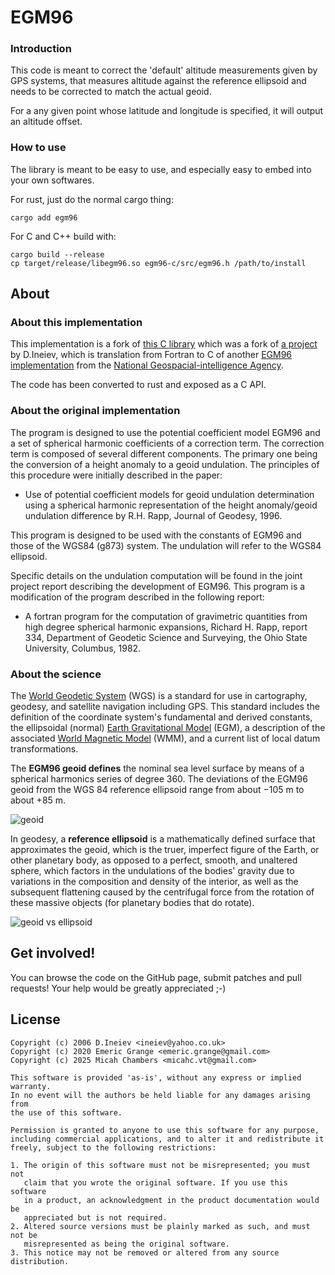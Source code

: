 # EGM96

### Introduction

This code is meant to correct the 'default' altitude measurements given by GPS
systems, that measures altitude against the reference ellipsoid and needs to be
corrected to match the actual geoid.

For a any given point whose latitude and longitude is specified, it will output
an altitude offset.

### How to use

The library is meant to be easy to use, and especially easy to embed into your
own softwares.

For rust, just do the normal cargo thing:

```
cargo add egm96
```

For C and C++ build with:

```
cargo build --release
cp target/release/libegm96.so egm96-c/src/egm96.h /path/to/install
```

## About

### About this implementation

This implementation is a fork of [this C
library](https://github.com/emericg/EGM96) which was a
fork of [a project](https://sourceforge.net/projects/egm96-f477-c) by D.Ineiev,
which is translation from Fortran to C of another
[EGM96 implementation](https://earth-info.nga.mil/GandG/wgs84/gravitymod/egm96/egm96.html)
from the [National Geospacial-intelligence Agency](https://earth-info.nga.mil/).

The code has been converted to rust and exposed as a C API.

### About the original implementation

The program is designed to use the potential coefficient model EGM96 and a set of spherical harmonic coefficients of a correction term.
The correction term is composed of several different components. The primary one being the conversion of a height anomaly to a geoid undulation.
The principles of this procedure were initially described in the paper:

- Use of potential coefficient models for geoid undulation determination using a spherical harmonic representation of the height anomaly/geoid undulation difference by R.H. Rapp, Journal of Geodesy, 1996.

This program is designed to be used with the constants of EGM96 and those of the WGS84 (g873) system. The undulation will refer to the WGS84 ellipsoid.

Specific details on the undulation computation will be found in the joint project report describing the development of EGM96.
This program is a modification of the program described in the following report:

- A fortran program for the computation of gravimetric quantities from high degree spherical harmonic expansions, Richard H. Rapp, report 334, Department of Geodetic Science and Surveying, the Ohio State University, Columbus, 1982.

### About the science

The [World Geodetic System](https://en.wikipedia.org/wiki/World_Geodetic_System) (WGS) is a standard for use in cartography, geodesy, and satellite navigation including GPS. This standard includes the definition of the coordinate system's fundamental and derived constants, the ellipsoidal (normal) [Earth Gravitational Model](https://en.wikipedia.org/wiki/Earth_Gravitational_Model) (EGM), a description of the associated [World Magnetic Model](https://en.wikipedia.org/wiki/World_Magnetic_Model) (WMM), and a current list of local datum transformations.

The **EGM96 geoid defines** the nominal sea level surface by means of a spherical harmonics series of degree 360. The deviations of the EGM96 geoid from the WGS 84 reference ellipsoid range from about −105 m to about +85 m.

![geoid](https://raw.githubusercontent.com/micahcc/egm96-rs/refs/heads/master/about/EGM96.png)

In geodesy, a **reference ellipsoid** is a mathematically defined surface that approximates the geoid, which is the truer, imperfect figure of the Earth, or other planetary body, as opposed to a perfect, smooth, and unaltered sphere, which factors in the undulations of the bodies' gravity due to variations in the composition and density of the interior, as well as the subsequent flattening caused by the centrifugal force from the rotation of these massive objects (for planetary bodies that do rotate).

![geoid vs ellipsoid](https://raw.githubusercontent.com/micahcc/egm96-rs/refs/heads/master/about/geoid_vs_ellipsoid.png)

## Get involved!

You can browse the code on the GitHub page, submit patches and pull requests! Your help would be greatly appreciated ;-)

## License

```
Copyright (c) 2006 D.Ineiev <ineiev@yahoo.co.uk>
Copyright (c) 2020 Emeric Grange <emeric.grange@gmail.com>
Copyright (c) 2025 Micah Chambers <micahc.vt@gmail.com>

This software is provided 'as-is', without any express or implied warranty.
In no event will the authors be held liable for any damages arising from
the use of this software.

Permission is granted to anyone to use this software for any purpose,
including commercial applications, and to alter it and redistribute it
freely, subject to the following restrictions:

1. The origin of this software must not be misrepresented; you must not
   claim that you wrote the original software. If you use this software
   in a product, an acknowledgment in the product documentation would be
   appreciated but is not required.
2. Altered source versions must be plainly marked as such, and must not be
   misrepresented as being the original software.
3. This notice may not be removed or altered from any source distribution.
```

